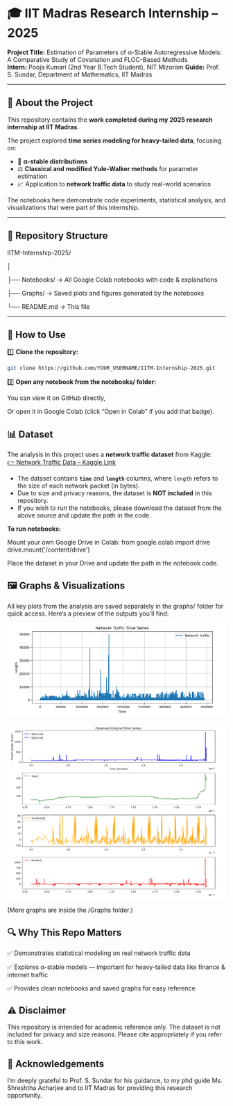 # 🎓 IIT Madras Research Internship – 2025

**Project Title:** Estimation of Parameters of α-Stable Autoregressive Models: A Comparative Study of Covariation and FLOC-Based Methods  
**Intern:** Pooja Kumari (2nd Year B.Tech Student), NIT Mizoram 
**Guide:** Prof. S. Sundar, Department of Mathematics, IIT Madras  

---

## 📜 About the Project
This repository contains the **work completed during my 2025 research internship at IIT Madras**.  

The project explored **time series modeling for heavy-tailed data**, focusing on:
- 🔢 **α-stable distributions**  
- ⚖️ **Classical and modified Yule-Walker methods** for parameter estimation  
- 📈 Application to **network traffic data** to study real-world scenarios

The notebooks here demonstrate code experiments, statistical analysis, and visualizations that were part of this internship.

---

## 📂 Repository Structure
IITM-Internship-2025/

│

├── Notebooks/ → All Google Colab notebooks with code & explanations

├── Graphs/ → Saved plots and figures generated by the notebooks

└── README.md → This file


---

## 🚀 How to Use

1️⃣ **Clone the repository:**
```bash
git clone https://github.com/YOUR_USERNAME/IITM-Internship-2025.git
```
2️⃣ **Open any notebook from the notebooks/ folder:**

You can view it on GitHub directly,

Or open it in Google Colab (click “Open in Colab” if you add that badge).

## 📊 Dataset
The analysis in this project uses a **network traffic dataset** from Kaggle:  
[👉 Network Traffic Data – Kaggle Link](https://www.kaggle.com/datasets/ravikumargattu/network-traffic-dataset)

- The dataset contains **`time`** and **`length`** columns, where `length` refers to the size of each network packet (in bytes).
- Due to size and privacy reasons, the dataset is **NOT included** in this repository.
- If you wish to run the notebooks, please download the dataset from the above source and update the path in the code.

**To run notebooks:**

Mount your own Google Drive in Colab:
from google.colab import drive
drive.mount('/content/drive')

Place the dataset in your Drive and update the path in the notebook code.

## 🖼️ Graphs & Visualizations
All key plots from the analysis are saved separately in the graphs/ folder for quick access.
Here’s a preview of the outputs you’ll find:

![Distribution Plot](Graphs/raw_plot.png)

![Decomposition of Time Series Plot](Graphs/decomposed_plot.png)

(More graphs are inside the /Graphs folder.)

## 🔍 Why This Repo Matters
✅ Demonstrates statistical modeling on real network traffic data

✅ Explores α-stable models — important for heavy-tailed data like finance & internet traffic

✅ Provides clean notebooks and saved graphs for easy reference

## ⚠️ Disclaimer
This repository is intended for academic reference only.
The dataset is not included for privacy and size reasons.
Please cite appropriately if you refer to this work.

## 🙏 Acknowledgements
I’m deeply grateful to Prof. S. Sundar for his guidance, to my phd guide Ms. Shreshtha Acharjee and to IIT Madras for providing this research opportunity.

